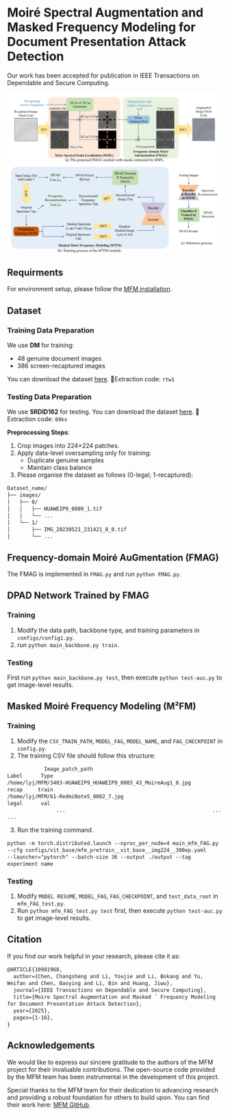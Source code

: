 # Moiré Spectral Augmentation and Masked Frequency Modeling for Document Presentation Attack Detection
Our work has been accepted for publication in IEEE Transactions on Dependable and Secure Computing.

![Method Overview](figure/image1.png)

## Requirments

For environment setup, please follow the [MFM installation](https://github.com/Jiahao000/MFM/blob/master/docs/INSTALL.md).

## Dataset

### Training Data Preparation

We use  **DM** for training:
- 48 genuine document images
- 386 screen-recaptured images

You can download the dataset [here](https://pan.baidu.com/s/1cSHTpfrWxP8nUyHTRZOZ_g).  🔑Extraction code: `rtw1`

### Testing Data Preparation

We use **SRDID162** for testing. You can download the dataset [here](https://pan.baidu.com/s/1M2GYhMPQHe6af_gvGT1Z1w).   🔑Extraction code: `89kx`

**Preprocessing Steps**:
1. Crop images into 224×224 patches.
2. Apply data-level oversampling only for training:
   - Duplicate genuine samples
   - Maintain class balance
3. Please organise the dataset as follows (0-legal; 1-recaptured):
```plaintext
Dataset_name/
├── images/
│   ├── 0/         
│   │   ├── HUAWEIP9_0009_1.tif
│   │   └── ...
│   └── 1/   
│       ├── IMG_20230521_231421_0_0.tif
│       └── ...
```

## Frequency-domain Moiré AuGmentation (FMAG)
The FMAG is implemented in `FMAG.py` and run `python FMAG.py`.

## DPAD Network Trained by FMAG

### Training

1. Modify the data path, backbone type, and training parameters in `configs/config1.py`.
2. run `python main_backbone.py train`.

### Testing 
First run `python main_backbone.py test`, then execute `python test-auc.py` to get image-level results.

## Masked Moiré Frequency Modeling (M²FM)

### Training
1. Modify the `CSV_TRAIN_PATH`, `MODEL_FAG`, `MODEL_NAME`, and `FAG_CHECKPOINT` in `config.py`.
2. The training CSV file should follow this structure:
```
            Image_patch_path                                      Label      Type
/home/lyj/MFM/3403-HUAWEIP9_HUAWEIP9_0003_43_MoireAug1_0.jpg      recap     train
/home/lyj/MFM/61-RedmiNote5_0002_7.jpg                            legal      val
                ...                                                ...       ...
```
3. Run the training command.
```
python -m torch.distributed.launch --nproc_per_node=4 main_mfm_FAG.py
--cfg configs/vit_base/mfm_pretrain__vit_base__img224__300ep.yaml
--launcher="pytorch" --batch-size 36 --output ./output --tag experiment name
```

### Testing
1. Modify `MODEL RESUME`, `MODEL_FAG`, `FAG_CHECKPOINT`, and `test_data_root` in `mfm_FAG_test.py`.
2. Run `python mfm_FAG_test.py test` first, then execute `python test-auc.py` to get image-level results.


## Citation

If you find our work helpful in your research, please cite it as:

```
@ARTICLE{10981968,
  author={Chen, Changsheng and Li, Youjie and Li, Bokang and Yu, Weifan and Chen, Baoying and Li, Bin and Huang, Jiwu},
  journal={IEEE Transactions on Dependable and Secure Computing}, 
  title={Moire Spectral Augmentation and Masked ´ Frequency Modeling for Document Presentation Attack Detection}, 
  year={2025},
  pages={1-16},
}
```

## Acknowledgements

We would like to express our sincere gratitude to the authors of the MFM project for their invaluable contributions. The open-source code provided by the MFM team has been instrumental in the development of this project. 

Special thanks to the MFM team for their dedication to advancing research and providing a robust foundation for others to build upon. You can find their work here: [MFM GitHub](https://github.com/Jiahao000/MFM).

